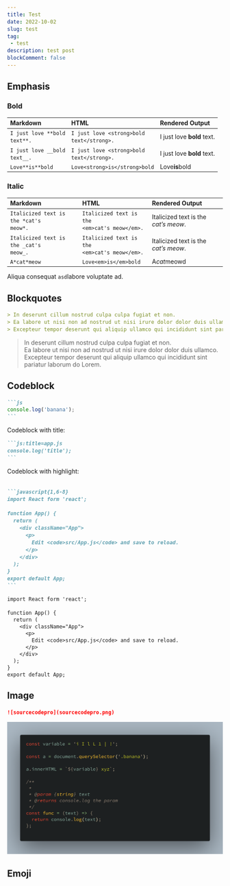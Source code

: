 ```yaml
---
title: Test
date: 2022-10-02
slug: test
tag:
 - test
description: test post
blockComment: false
---
```


## Emphasis

### Bold

|Markdown |	HTML |	Rendered Output |
|:--|:--|:--|
|<code>I just love &ast;&ast;bold text&ast;&ast;.</code> | <code>I just love &lt;strong>bold text&lt;/strong>.</code> | I just love **bold** text.|
|<code>I just love &#95;&#95;bold text&#95;&#95;.</code> | <code>I just love &lt;strong>bold text&lt;/strong>.</code> | I just love __bold__ text.|
|<code>Love&ast;&ast;is&ast;&ast;bold</code> | <code>Love&lt;strong>is&lt;/strong>bold</code> | Love**is**bold|

### Italic

|Markdown |	HTML |	Rendered Output |
|:--|:--|:--|
|<code>Italicized text is the &ast;cat's meow&ast;.</code> | <code>Italicized text is the &lt;em>cat's meow&lt;/em>.</code> | Italicized text is the *cat’s meow*.|
|<code>Italicized text is the &#95;cat's meow&#95;.</code> | <code>Italicized text is the &lt;em>cat's meow&lt;/em>.</code> | Italicized text is the _cat’s meow_.|
|<code>A&ast;cat&ast;meow</code> | <code>Love&lt;em>is&lt;/em>bold</code> | A*cat*meowd|

Aliqua consequat `asd`labore voluptate ad.

## Blockquotes

```markdown
> In deserunt cillum nostrud culpa culpa fugiat et non.  
> Ea labore ut nisi non ad nostrud ut nisi irure dolor dolor duis ullamco.  
> Excepteur tempor deserunt qui aliquip ullamco qui incididunt sint pariatur laborum do Lorem.
```

> In deserunt cillum nostrud culpa culpa fugiat et non.  
> Ea labore ut nisi non ad nostrud ut nisi irure dolor dolor duis ullamco.  
> Excepteur tempor deserunt qui aliquip ullamco qui incididunt sint pariatur laborum do Lorem.

## Codeblock

~~~markdown
```js
console.log('banana');
```
~~~

Codeblock with title:

~~~markdown:title=markdown.md
```js:title=app.js
console.log('title');
```
~~~

Codeblock with highlight:

~~~markdown

```javascript{1,6-8}
import React form 'react';

function App() {
  return (
    <div className="App">
      <p>
        Edit <code>src/App.js</code> and save to reload.
      </p>
    </div>
  );
}
export default App;
```
~~~

```javascript{1,6-8}
import React form 'react';

function App() {
  return (
    <div className="App">
      <p>
        Edit <code>src/App.js</code> and save to reload.
      </p>
    </div>
  );
}
export default App;
```

## Image

```markdown
![sourcecodepro](sourcecodepro.png)
```

![sourcecodepro](sourcecodepro.png)

## Emoji
